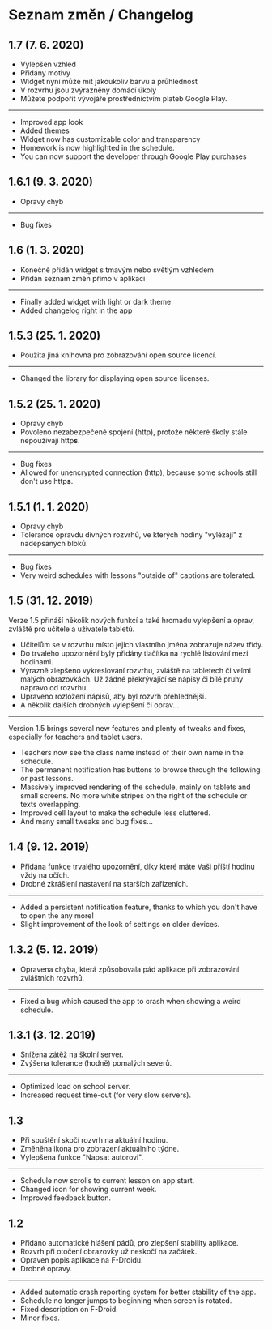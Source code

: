 # Seznam změn / Changelog

## 1.7 (7. 6. 2020)

- Vylepšen vzhled
- Přidány motivy
- Widget nyní může mít jakoukoliv barvu a průhlednost
- V rozvrhu jsou zvýrazněny domácí úkoly
- Můžete podpořit vývojáře prostřednictvím plateb Google Play.

---

- Improved app look
- Added themes
- Widget now has customizable color and transparency
- Homework is now highlighted in the schedule.
- You can now support the developer through Google Play purchases

## 1.6.1 (9. 3. 2020)

- Opravy chyb

---

- Bug fixes

## 1.6 (1. 3. 2020)

- Konečně přidán widget s tmavým nebo světlým vzhledem
- Přidán seznam změn přímo v aplikaci

---

- Finally added widget with light or dark theme
- Added changelog right in the app


## 1.5.3 (25. 1. 2020)

- Použita jiná knihovna pro zobrazování open source licencí.

---

- Changed the library for displaying open source licenses.

## 1.5.2 (25. 1. 2020)

- Opravy chyb
- Povoleno nezabezpečené spojení (http), protože některé školy stále nepoužívají http**s**.

---

- Bug fixes
- Allowed for unencrypted connection (http), because some schools still don't use http**s**.

## 1.5.1 (1. 1. 2020)

- Opravy chyb
- Tolerance opravdu divných rozvrhů, ve kterých hodiny "vylézají" z nadepsaných bloků.

---

- Bug fixes
- Very weird schedules with lessons "outside of" captions are tolerated.

## 1.5 (31. 12. 2019)

Verze 1.5 přináší několik nových funkcí a také hromadu vylepšení a oprav, zvláště pro učitele a uživatele tabletů.

- Učitelům se v rozvrhu místo jejich vlastního jména zobrazuje název třídy.
- Do trvalého upozornění byly přidány tlačítka na rychlé listování mezi hodinami.
- Výrazně zlepšeno vykreslování rozvrhu, zvláště na tabletech či velmi malých obrazovkách. Už žádné překrývající se nápisy či bílé pruhy napravo od rozvrhu.
- Upraveno rozložení nápisů, aby byl rozvrh přehlednější.
- A několik dalších drobných vylepšení či oprav...

---

Version 1.5 brings several new features and plenty of tweaks and fixes, especially for teachers and tablet users.

- Teachers now see the class name instead of their own name in the schedule.
- The permanent notification has buttons to browse through the following or past lessons.
- Massively improved rendering of the schedule, mainly on tablets and small screens. No more white stripes on the right of the schedule or texts overlapping.
- Improved cell layout to make the schedule less cluttered.
- And many small tweaks and bug fixes...

## 1.4 (9. 12. 2019)

- Přidána funkce trvalého upozornění, díky které máte Vaši příští hodinu vždy na očích.
- Drobné zkrášlení nastavení na starších zařízeních.

---

- Added a persistent notification feature, thanks to which you don't have to open the any more!
- Slight improvement of the look of settings on older devices.

## 1.3.2 (5. 12. 2019)

- Opravena chyba, která způsobovala pád aplikace při zobrazování zvláštních rozvrhů.

---

- Fixed a bug which caused the app to crash when showing a weird schedule.

## 1.3.1 (3. 12. 2019)

- Snížena zátěž na školní server.
- Zvýšena tolerance (hodně) pomalých severů.

---

- Optimized load on school server.
- Increased request time-out (for very slow servers).

## 1.3

- Při spuštění skočí rozvrh na aktuální hodinu.
- Změněna ikona pro zobrazení aktuálního týdne.
- Vylepšena funkce "Napsat autorovi".

---

- Schedule now scrolls to current lesson on app start.
- Changed icon for showing current week.
- Improved feedback button.

## 1.2

- Přidáno automatické hlášení pádů, pro zlepšení stability aplikace.
- Rozvrh při otočení obrazovky už neskočí na začátek.
- Opraven popis aplikace na F-Droidu.
- Drobné opravy.

---

- Added automatic crash reporting system for better stability of the app.
- Schedule no longer jumps to beginning when screen is rotated.
- Fixed description on F-Droid.
- Minor fixes.
